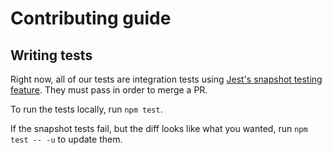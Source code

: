 # Contributing guide

## Writing tests

Right now, all of our tests are integration tests using [Jest's snapshot testing feature](https://jestjs.io/docs/snapshot-testing).
They must pass in order to merge a PR.

To run the tests locally, run `npm test`.

If the snapshot tests fail, but the diff looks like what you wanted, run `npm test -- -u` to update them.
